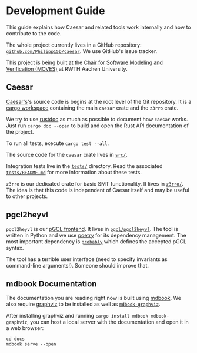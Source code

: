 # Development Guide

This guide explains how Caesar and related tools work internally and how to contribute to the code.

The whole project currently lives in a GitHub repository: [`github.com/Philipp15b/caesar`](https://github.com/Philipp15b/caesar).
We use GitHub's issue tracker.

This project is being built at the [Chair for Software Modeling and Verification (MOVES)](https://moves.rwth-aachen.de/) at RWTH Aachen University.

## Caesar

[Caesar's](./caesar.md)'s source code is begins at the root level of the Git repository.
It is a [cargo workspace](https://doc.rust-lang.org/book/ch14-03-cargo-workspaces.html) containing the main `caesar` crate and the `z3rro` crate.

We try to use [rustdoc](https://doc.rust-lang.org/rustdoc/what-is-rustdoc.html) as much as possible to document how `caesar` works.
Just run `cargo doc --open` to build and open the Rust API documentation of the project.

To run all tests, execute `cargo test --all`.

The source code for the `caesar` crate lives in [`src/`](https://github.com/Philipp15b/caesar/tree/master/src).

Integration tests live in the [`tests/`](https://github.com/Philipp15b/caesar/tree/master/tests) directory.
Read the associated [`tests/README.md`](https://github.com/Philipp15b/caesar/blob/master/tests/README.md) for more information about these tests.

`z3rro` is our dedicated crate for basic SMT functionality.
It lives in [`z3rro/`](https://github.com/Philipp15b/caesar/tree/master/z3rro).
The idea is that this code is independent of Caesar itself and may be useful to other projects.

## pgcl2heyvl

`pgcl2heyvl` is our [pGCL frontend](./frontends/pgcl.md).
It lives in [`pgcl/pgcl2heyvl`](https://github.com/Philipp15b/caesar/tree/master/pgcl/pgcl2heyvl).
The tool is written in Python and we use [poetry](https://python-poetry.org/) for its dependency management.
The most important dependency is [`probably`](https://github.com/Philipp15b/probably) which defines the accepted pGCL syntax.

The tool has a terrible user interface (need to specify invariants as command-line arguments!).
Someone should improve that.

## mdbook Documentation

The documentation you are reading right now is built using [mdbook](https://rust-lang.github.io/mdBook/).
We also require [graphviz](https://graphviz.org/) to be installed as well as [`mdbook-graphviz`](https://github.com/dylanowen/mdbook-graphviz).

After installing graphviz and running `cargo install mdbook mdbook-graphviz`, you can host a local server with the documentation and open it in a web browser:
```
cd docs
mdbook serve --open
```
